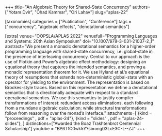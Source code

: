 +++
title="An Algebraic Theory for Shared-State Concurrency"
authors=["Yotam Dvir", "Ohad Kammar", "Ori Lahav"]
slug="aplas-22"

[taxonomies]
categories = ["Publication", "Conference"]
tags = ["concurrency", "algebraic effects", "denotational semantics"]

[extra]
venue="OOPSLA/APLAS 2022"
venuefull="Programming Languages and Systems: 20th Asian Symposium"
doi="10.1007/978-3-031-21037-2_1"
abstract="We present a monadic denotational semantics for a higher-order programming language with shared-state concurrency, i.e. global-state in the presence of interleaving concurrency. Central to our approach is the use of Plotkin and Power’s algebraic effect methodology: designing an equational theory that captures the intended semantics, and proving a monadic representation theorem for it. We use Hyland et al.’s equational theory of resumptions that extends non-deterministic global-state with an operator for yielding to the environment. The representation is based on Brookes-style traces. Based on this representation we define a denotational semantics that is directionally adequate with respect to a standard operational semantics. We use this semantics to justify compiler transformations of interest: redundant access eliminations, each following from a mundane algebraic calculation; while structural transformations follow from reasoning over the monad’s interface."
attachments=[
  {kind = "proceedings" , pdf = "aplas-24"},
  {kind = "slides"      , pdf = "aplas-24-slides"},
]
distinctions=["Awarded the Boaz Trakhtenbrot Centennial Scholarship"]
youtube = "BP6TfC0wk5Y?si=ong03LcE3C-L--ZJ"
+++
